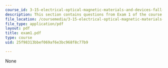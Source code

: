 ```yaml
---
course_id: 3-15-electrical-optical-magnetic-materials-and-devices-fall-2006
description: This section contains questions from Exam 1 of the course.
file_location: /coursemedia/3-15-electrical-optical-magnetic-materials-and-devices-fall-2006/25f98313bbef069af6e3bc968f8c77b9_exam1.pdf
file_type: application/pdf
layout: pdf
title: exam1.pdf
type: course
uid: 25f98313bbef069af6e3bc968f8c77b9

---
```

None